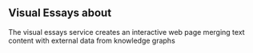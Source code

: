 ## Visual Essays about

The visual essays service creates an interactive web page merging text content with external data from knowledge graphs 
<!--stackedit_data:
eyJoaXN0b3J5IjpbLTM3Nzk4OTU1XX0=
-->